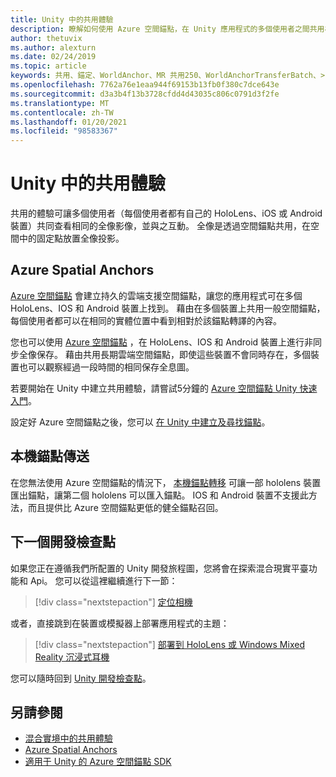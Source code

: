 ```yaml
---
title: Unity 中的共用體驗
description: 瞭解如何使用 Azure 空間錨點，在 Unity 應用程式的多個使用者之間共用相同的全像投影。
author: thetuvix
ms.author: alexturn
ms.date: 02/24/2019
ms.topic: article
keywords: 共用、錨定、WorldAnchor、MR 共用250、WorldAnchorTransferBatch、>spatialperception、Azure、Azure 空間錨點、ASA、混合現實耳機、windows mixed reality 耳機、虛擬實境耳機
ms.openlocfilehash: 7762a76e1eaa944f69153b13fb0f380c7dce643e
ms.sourcegitcommit: d3a3b4f13b3728cfdd4d43035c806c0791d3f2fe
ms.translationtype: MT
ms.contentlocale: zh-TW
ms.lasthandoff: 01/20/2021
ms.locfileid: "98583367"
---
```

# <a name="shared-experiences-in-unity"></a>Unity 中的共用體驗

共用的體驗可讓多個使用者（每個使用者都有自己的 HoloLens、iOS 或 Android 裝置）共同查看相同的全像影像，並與之互動。 全像是透過空間錨點共用，在空間中的固定點放置全像投影。

## <a name="azure-spatial-anchors"></a>Azure Spatial Anchors

<a href="/azure/spatial-anchors/overview" target="_blank">Azure 空間錨點</a> 會建立持久的雲端支援空間錨點，讓您的應用程式可在多個 HoloLens、IOS 和 Android 裝置上找到。  藉由在多個裝置上共用一般空間錨點，每個使用者都可以在相同的實體位置中看到相對於該錨點轉譯的內容。 

您也可以使用 <a href="/azure/spatial-anchors/overview" target="_blank">Azure 空間錨點</a> ，在 HoloLens、IOS 和 Android 裝置上進行非同步全像保存。  藉由共用長期雲端空間錨點，即使這些裝置不會同時存在，多個裝置也可以觀察經過一段時間的相同保存全息圖。

若要開始在 Unity 中建立共用體驗，請嘗試5分鐘的 <a href="/azure/spatial-anchors/unity-overview" target="_blank">Azure 空間錨點 Unity 快速入門</a>。

設定好 Azure 空間錨點之後，您可以 <a href="/azure/spatial-anchors/concepts/create-locate-anchors-unity" target="_blank">在 Unity 中建立及尋找錨點</a>。

## <a name="local-anchor-transfers"></a>本機錨點傳送

在您無法使用 Azure 空間錨點的情況下， [本機錨點轉移](../../out-of-scope/local-anchor-transfers-in-unity.md) 可讓一部 hololens 裝置匯出錨點，讓第二個 hololens 可以匯入錨點。  IOS 和 Android 裝置不支援此方法，而且提供比 Azure 空間錨點更低的健全錨點召回。

## <a name="next-development-checkpoint"></a>下一個開發檢查點

如果您正在遵循我們所配置的 Unity 開發旅程圖，您將會在探索混合現實平臺功能和 Api。 您可以從這裡繼續進行下一節：

> [!div class="nextstepaction"]
> [定位相機](locatable-camera-in-unity.md)

或者，直接跳到在裝置或模擬器上部署應用程式的主題：

> [!div class="nextstepaction"]
> [部署到 HoloLens 或 Windows Mixed Reality 沉浸式耳機](../platform-capabilities-and-apis/using-visual-studio.md)

您可以隨時回到 [Unity 開發檢查點](unity-development-overview.md#3-advanced-features)。

## <a name="see-also"></a>另請參閱
* [混合實境中的共用體驗](../platform-capabilities-and-apis/shared-experiences-in-mixed-reality.md)
* <a href="/azure/spatial-anchors" target="_blank">Azure Spatial Anchors</a>
* <a href="/dotnet/api/Microsoft.Azure.SpatialAnchors" target="_blank">適用于 Unity 的 Azure 空間錨點 SDK</a>